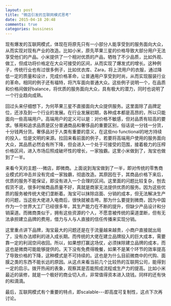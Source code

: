 ```yaml
---
layout: post
title: "微店引发的互联网模式思考"
date: 2015-04-18 20:48
comments: true
categories: bussiness
---
```


现有爆发的互联网模式，体现在将原先只有一小部分人能享受到的服务面向大众，从而实现对现有产业的改造。比如小米，原先苹果三星的价格导致大部分用户无法享受他们的产品。小米提供了一个相对优质的产品，牺牲了不少品质，比如外观、做工，但成功将价格定在大众可接受的区间，从而实现了爆发式的增长。这种例子，传统行业也有过很多例子，比如优衣库、Zara，将上流用户的衣服，通过降低一定的质量和设计，完成价格革命，让普通用户享受到时尚，从而实现服装行业的革命。相同的例子还有福特，将汽车面向普通大众。这些例子说明一个，在品质和价格间做好balance，将优质的服务面向大众，具有极大的潜力，同时也说明了一个行业趋向成熟。

回过头来仔细想下，为何苹果三星不直接面向大众提供服务。这里面除了品牌定位，还涉及到一个行业的发展。在行业发展初期，各种成本都是高昂的，所以只能面向一些高端用户。高端用户的定义可以是：对价格不敏感，但对品质有较高的要求。够用和追求品质是区分普通商品和奢侈品的重要区别，俗话说一分钱一分货，十分钱两分货。奢侈品对于人类有重要的意义，在这些no functional的地方持续的投入，恰是文明的来源。拉回来看前面的例子，若要将高端用户使用的服务面向大众，其品质必然会有所下降，但会进入一个处于可接受的范围，接着极力的压榨价格区间，进入市场后照成破坏性的增长，一家独霸。这里小米做到了，淘宝也做到了一半。

来看今天的主题---微店，即微商。上面说到淘宝做到了一半，即对传统的零售商业模式的冲击并没有完成一家独霸，彻底改造。其原因在于，其商品价格下来后，优质的服务不能保证，即没有进入一个合理的区间。这里面的问题比较复杂，刨去假货不说，很多时候商品质量不好，真就是商家无法提供优质的服务。因为这些优质的服务被传统大佬们垄断着。淘宝可以抹除店面、分销的成本，但无法解决生产的问题，当这些大佬进入电商后，很快就被击垮。那为什么要提到微商，因为中国作为一个世界大工厂已经很多年，其生产能力在不断的提升，但缺少产品设计和分销渠道。而微商类似于，拥有这些资源的个人，不愿意被传统的渠道垄断，但有无法承担建立品牌的费用，借力与人与人直接的信任传播来实现分销。

这里重点讲下品牌，淘宝最大的问题还是在于流量越来越贵，小商户直接就出局了，没有办法顺利的进入成长期。而传统的大佬在建立品牌投入的巨大成本，需要靠一定的利润空间收回。所以，如果想打赢这场仗，必须抹除建立品牌的成本，而这也是微商可能能够提供的。天下没有免费得晚餐，如果不是某个环节的效率提高了导致价格的下降，这种模式是不可持续的。这也是为什么目前微商中的代购、面膜之类的东西不能长远的原因。从这点来看当前几个比较热的互联网公司，能得到一定的启示。拨开热闹的表象，观察其是否能照成流程或生产力的提高。比如小米最近的装修，就是一个极好的商业切入点，非常值得资本进入烧钱。同样的还有快的和滴滴。

最后，互联网模式有个重要的特点，即scalable---即高度可复制性，这点下次再讨论。